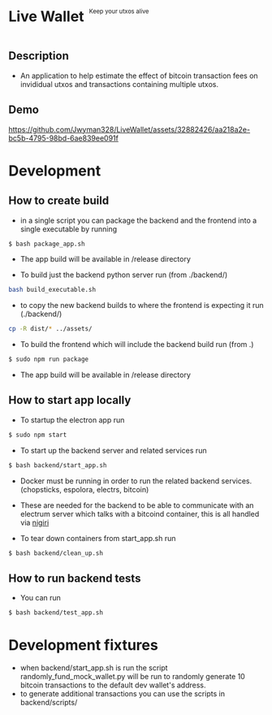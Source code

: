 <div style="display: flex; align-items: center;">
    <h1 style="margin-right: 10px;">Live Wallet</h1>
    <p style="font-size: smaller;">Keep your utxos alive</p>
</div>

## Description
- An application to help estimate the effect of bitcoin transaction fees on invididual utxos and transactions containing multiple utxos.

## Demo
https://github.com/Jwyman328/LiveWallet/assets/32882426/aa218a2e-bc5b-4795-98bd-6ae839ee091f




# Development
## How to create build
- in a single script you can package the backend and the frontend into a single executable by running
```bash
$ bash package_app.sh
```
  -  The app build will be available in /release directory

- To build just the backend python server run (from ./backend/)
```bash
bash build_executable.sh
```

- to copy the new backend builds to where the frontend is expecting it run (./backend/) 
```bash 
cp -R dist/* ../assets/
```

- To build the frontend which will include the backend build run (from .)
```bash
$ sudo npm run package
```
  -  The app build will be available in /release directory


## How to start app locally
- To startup the electron app run
```bash
$ sudo npm start
```
- To start up the backend server and related services run
```bash
$ bash backend/start_app.sh
```
  - Docker must be running in order to run the related backend services. (chopsticks, espolora, electrs, bitcoin)
  - These are needed for the backend to be able to communicate with an electrum server which talks with a bitcoind container, this is all handled via [nigiri](https://github.com/vulpemventures/nigiri)

- To tear down containers from start_app.sh run
```bash
$ bash backend/clean_up.sh
```

## How to run backend tests
- You can run
```bash
$ bash backend/test_app.sh
```


# Development fixtures
- when backend/start_app.sh is run the script randomly_fund_mock_wallet.py will be run to randomly generate 10 bitcoin transactions to the default dev wallet's address. 
- to generate additional transactions you can use the scripts in backend/scripts/ 
